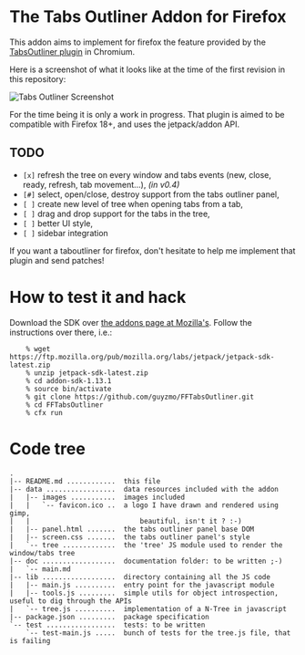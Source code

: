 The Tabs Outliner Addon for Firefox
===================================

This addon aims to implement for firefox the feature provided by
the [TabsOutliner plugin](https://chrome.google.com/webstore/detail/tabs-outliner/eggkanocgddhmamlbiijnphhppkpkmkl) in Chromium.

Here is a screenshot of what it looks like at the time of the first
revision in this repository:

![Tabs Outliner Screenshot](http://m0g.net/TabsOutliner20120213.png)

For the time being it is only a work in progress. That plugin is
aimed to be compatible with Firefox 18+, and uses the jetpack/addon
API. 

TODO
----
 * `[x]` refresh the tree on every window and tabs events (new, close, ready, refresh, 
     tab movement...), _(in v0.4)_ 
 * `[#]` select, open/close, destroy support from the tabs outliner panel,
 * `[ ]` create new level of tree when opening tabs from a tab,
 * `[ ]` drag and drop support for the tabs in the tree,
 * `[ ]` better UI style,
 * `[ ]` sidebar integration

If you want a taboutliner for firefox, don't hesitate to help me 
implement that plugin and send patches!

How to test it and hack
=======================

Download the SDK over [the addons page at Mozilla's](https://addons.mozilla.org/en-US/developers/builder).
Follow the instructions over there, i.e.:

```
    % wget https://ftp.mozilla.org/pub/mozilla.org/labs/jetpack/jetpack-sdk-latest.zip
    % unzip jetpack-sdk-latest.zip
    % cd addon-sdk-1.13.1
    % source bin/activate
    % git clone https://github.com/guyzmo/FFTabsOutliner.git
    % cd FFTabsOutliner
    % cfx run
```

Code tree
=========

```
.
|-- README.md ............  this file
|-- data .................  data resources included with the addon
|   |-- images ...........  images included
|   |   `-- favicon.ico ..  a logo I have drawn and rendered using gimp, 
|   |                           beautiful, isn't it ? :-)
|   |-- panel.html .......  the tabs outliner panel base DOM
|   |-- screen.css .......  the tabs outliner panel's style
|   `-- tree .............  the 'tree' JS module used to render the window/tabs tree
|-- doc ..................  documentation folder: to be written ;-)
|   `-- main.md
|-- lib ..................  directory containing all the JS code
|   |-- main.js ..........  entry point for the javascript module
|   |-- tools.js .........  simple utils for object introspection, useful to dig through the APIs
|   `-- tree.js ..........  implementation of a N-Tree in javascript
|-- package.json .........  package specification
`-- test .................  tests: to be written
    `-- test-main.js .....  bunch of tests for the tree.js file, that is failing

```

